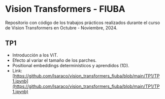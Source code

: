 # Vision Transformers - FIUBA

Repositorio con código de los trabajos prácticos realizados durante el curso de Vision Transformers en Octubre - Noviembre, 2024.

## TP1

- Introducción a los ViT.
- Efecto al variar el tamaño de los parches.
- Positional embeddings determinísticos y aprendidos (1D).
- Link: [https://github.com/lsaraco/vision_transformers_fiuba/blob/main/TP1/TP1.ipynb](https://github.com/lsaraco/vision_transformers_fiuba/blob/main/TP1/TP1.ipynb)